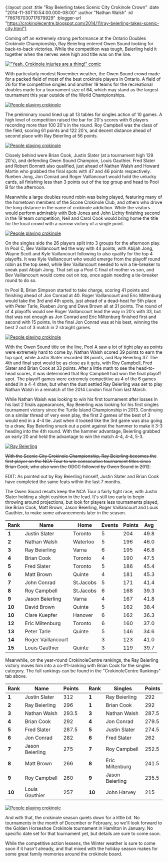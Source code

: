 {:layout :post
 :title "Ray Beierling takes Scenic City Crokinole Crown"
 :date "2014-11-30T10:54:00.000-08:00"
 :author "Nathan Walsh"
 :id "766767030717679929"
 :blogger-url "https://crokinolecentre.blogspot.com/2014/11/ray-beierling-takes-scenic-city.html"}

Coming off an extremely strong performance at the Ontario Doubles Crokinole Championship, Ray Beierling entered Owen Sound looking for back-to-back victories. While the competition was tough, Beierling held it together when the nerves were high and title was on the line.

[!["Yeah, Crokinole injuries are a thing!" comic](/images/2014-11-30-ray-beierling-takes-scenic-city/B3Yo0wIIgAA2tk5.jpg)](/images/2014-11-30-ray-beierling-takes-scenic-city/B3Yo0wIIgAA2tk5.jpg)

With particularly modest November weather, the Owen Sound crowd made for a packed field of most of the best crokinole players in Ontario. A field of 26 for the competitive singles and another 19 teams for the recreational doubles made for a tournament size of 64, which may stand as the largest tournament this year outside of the World Championships.

[![People playing crokinole](/images/2014-11-30-ray-beierling-takes-scenic-city/IMG_3277.jpg)](/images/2014-11-30-ray-beierling-takes-scenic-city/IMG_3277.jpg)

The preliminary round lined up all 13 tables for singles action of 10 games. A high level of competition raised the bar for 20's scores with 6 players recording more than 100 20's in the round. Roy Campbell was the class of the field, scoring 61 points and 122 20's, and decent distance ahead of second place with Ray Beierling at 56 points. 

[![People playing crokinole](/images/2014-11-30-ray-beierling-takes-scenic-city/IMG_3295.jpg)](/images/2014-11-30-ray-beierling-takes-scenic-city/IMG_3295.jpg)

Closely behind were Brian Cook, Justin Slater (at a tournament high 129 20's), and defending Owen Sound Champion, Louis Gauthier. Fred Slater and Robert Bonnett also qualified, just ahead of Nathan Walsh and Howard Martin who grabbed the final spots with 47 and 46 points respectively. Rueben Jong, Jon Conrad and Roger Vaillancourt would hold the unlucky cards, all finishing less than 3 points out of the top group and head to Pool B for the afternoon.

Meanwhile a large doubles round robin was being played, featuring many of the hometown members of the Scone Crokinole Club, and others who drove the long distance in the name of crokinole addiction. While the visitors would perform admirably with Bob Jones and John Lichty finishing second in the 19 team competition, Neil and Carol Cook would bring home the title for the local crowd with a narrow victory of a single point.

[![People playing crokinole](/images/2014-11-30-ray-beierling-takes-scenic-city/IMG_3294.jpg)](/images/2014-11-30-ray-beierling-takes-scenic-city/IMG_3294.jpg)

On the singles side the 26 players split into 3 groups for the afternoon play. In Pool C, Bev Vaillancourt led the way with 44 points, with Abijah Jong, Wayne Scott and Kyle Vaillancourt following to also qualify for the top 4 playoffs. It was Kyle Vaillancourt who would emerge from the playoff round robin as the top seed, while Bev Vaillancourt needed to win a tie-breaker to sneak past Abijah Jong. That set up a Pool C final of mother vs son, and Bev Vaillancourt would come out on top, once again needing a tie-breaker round to do so.

In Pool B, Brian Simpson started to take charge, scoring 41 points and finishing ahead of Jon Conrad at 40. Roger Vaillancourt and Eric Miltenburg would take the 3rd and 4th spots, just ahead of a dead-heat for 5th place with Peter Tarle, Rueben Jong and Dave Brown all at 31 points. The round of of 4 playoffs would see Roger Vaillancourt lead the way in 20's with 33, but that was not enough as Jon Conrad and Eric Miltenburg finished first and second with 15 points. In the final Jon Conrad was at his best, winning the best 2 out of 3 match in 2 straight games.

[![People playing crokinole](/images/2014-11-30-ray-beierling-takes-scenic-city/IMG_3292.jpg)](/images/2014-11-30-ray-beierling-takes-scenic-city/IMG_3292.jpg)

With the Owen Sound title on the line, Pool A saw a lot of tight play as points were extremely hard to come by. Nathan Walsh scored 39 points to earn the top spot, while Justin Slater recorded 38 points, and Ray Beierling 37. The 4th and final spot would be as close as it gets, with Roy Campbell, Fred Slater and Brian Cook at 33 points. After a little math to see the head-to-head scores, it was determined that Roy Campbell had won the final playoff spot. The playoff games were extremely competitive as 4 of the 6 games ended in a 4-4 draw, but when the dust settled Ray Beierling was set to play Nathan Walsh in a rematch of the 2014 London final from last March.

While Nathan Walsh was looking to win his first tournament after losses in his last 2 finals appearances, Ray Beierling was looking for his first singles tournament victory since the Turtle Island Championship in 2013. Continuing on a similar thread of very even play, the first 2 games of the best of 3 would end in a 4-4 tie. Just when it looked like the 3rd game was also going to a draw, Ray Beierling snuck out a point against the hammer to make it 3-3 heading into the 4th round. With the hammer advantage, Beierling grabbed an early 20 and held the advantage to win the match 4-4, 4-4, 5-3.

[![Ray Beierling ](/images/2014-11-30-ray-beierling-takes-scenic-city/IMG_3303.jpg)](/images/2014-11-30-ray-beierling-takes-scenic-city/IMG_3303.jpg)

<del>With the Scenic City Crokinole Championship, Ray Beierling becomes the first player on the NCA Tour to win consecutive tournament titles since Brian Cook, who also won the ODCC followed by Owen Sound in 2012.</del>

EDIT: As pointed out by Ray Beierling himself, Justin Slater and Brian Cook have completed the same feats within the last 7 months.

The Owen Sound results keep the NCA Tour a fairly tight race, with Justin Slater holding a slight cushion in the lead. It's still too early to  begin throwing around projections, but look for players less tournaments played, like Brian Cook, Matt Brown, Jason Beierling, Roger Vaillancourt and Louis Gauthier, to make some advancements later in the season.

<table>
	<thead>
		<tr>
			<th>Rank</th>
			<th>Name</th>
			<th>Home</th>
			<th>Events</th>
			<th>Points</th>
			<th>Avg</th>
		</tr>
	</thead>
	<tbody>
		<tr>
			<td><strong>1</strong></td>
			<td>Justin Slater</td>
			<td>Toronto</td>
			<td>5</td>
			<td>204</td>
			<td>49.8</td>
		</tr>
		<tr>
			<td><strong>2</strong></td>
			<td>Nathan Walsh</td>
			<td>Waterloo</td>
			<td>5</td>
			<td>196</td>
			<td>46.0</td>
		</tr>
		<tr>
			<td><strong>3</strong></td>
			<td>Ray Beierling</td>
			<td>Varna</td>
			<td>6</td>
			<td>195</td>
			<td>46.8</td>
		</tr>
		<tr>
			<td><strong>4</strong></td>
			<td>Brian Cook</td>
			<td>Toronto</td>
			<td>4</td>
			<td>190</td>
			<td>47.5</td>
		</tr>
		<tr>
			<td><strong>5</strong></td>
			<td>Fred Slater</td>
			<td>Toronto</td>
			<td>5</td>
			<td>186</td>
			<td>45.4</td>
		</tr>
		<tr>
			<td><strong>6</strong></td>
			<td>Matt Brown</td>
			<td>Quinte</td>
			<td>4</td>
			<td>181</td>
			<td>45.3</td>
		</tr>
		<tr>
			<td><strong>7</strong></td>
			<td>John Conrad</td>
			<td>St.Jacobs</td>
			<td>5</td>
			<td>171</td>
			<td>41.4</td>
		</tr>
		<tr>
			<td><strong>8</strong></td>
			<td>Roy Campbell</td>
			<td>St.Jacobs</td>
			<td>6</td>
			<td>168</td>
			<td>39.3</td>
		</tr>
		<tr>
			<td><strong>9</strong></td>
			<td>Jason Beierling</td>
			<td>Varna</td>
			<td>4</td>
			<td>167</td>
			<td>41.8</td>
		</tr>
		<tr>
			<td><strong>10</strong></td>
			<td>David Brown</td>
			<td>Quinte</td>
			<td>5</td>
			<td>162</td>
			<td>38.4</td>
		</tr>
		<tr>
			<td><strong>10</strong></td>
			<td>Clare Kuepfer</td>
			<td>Hanover</td>
			<td>6</td>
			<td>162</td>
			<td>36.3</td>
		</tr>
		<tr>
			<td><strong>12</strong></td>
			<td>Eric Miltenburg</td>
			<td>Toronto</td>
			<td>6</td>
			<td>160</td>
			<td>37.0</td>
		</tr>
		<tr>
			<td><strong>13</strong></td>
			<td>Peter Tarle</td>
			<td>Quinte</td>
			<td>5</td>
			<td>146</td>
			<td>34.6</td>
		</tr>
		<tr>
			<td><strong>14</strong></td>
			<td>Roger Vaillancourt</td>
			<td></td>
			<td>3</td>
			<td>123</td>
			<td>41.0</td>
		</tr>
		<tr>
			<td><strong>15</strong></td>
			<td>Louis Gauthier</td>
			<td>Quinte</td>
			<td>3</td>
			<td>119</td>
			<td>39.7</td>
		</tr>
	</tbody>
</table>

Meanwhile, on the year-round CrokinoleCentre rankings, the Ray Beierling victory moves him into a co-#1-ranking with Brian Cook for the singles category. The full rankings can be found in the "CrokinoleCentre Rankings" tab above.

<table>
	<thead>
		<tr>
			<th>Rank</th>
			<th>Name</th>
			<th>Points</th>
			<th></th>
			<th>Rank</th>
			<th>Singles</th>
			<th>Points</th>
		</tr>
	</thead>
	<tbody>
		<tr>
			<td><strong>1</strong></td>
			<td>Justin Slater</td>
			<td>312</td>
			<td></td>
			<td><strong>1</strong></td>
			<td>Ray Beierling</td>
			<td>292</td>
		</tr>
		<tr>
			<td><strong>2</strong></td>
			<td>Ray Beierling</td>
			<td>296</td>
			<td></td>
			<td><strong>1</strong></td>
			<td>Brian Cook</td>
			<td>292</td>
		</tr>
		<tr>
			<td><strong>3</strong></td>
			<td>Nathan Walsh</td>
			<td>293.5</td>
			<td></td>
			<td><strong>3</strong></td>
			<td>Nathan Walsh</td>
			<td>287.5</td>
		</tr>
		<tr>
			<td><strong>4</strong></td>
			<td>Brian Cook</td>
			<td>292</td>
			<td></td>
			<td><strong>4</strong></td>
			<td>Jon Conrad</td>
			<td>279.5</td>
		</tr>
		<tr>
			<td><strong>5</strong></td>
			<td>Fred Slater</td>
			<td>287.5</td>
			<td></td>
			<td><strong>5</strong></td>
			<td>Justin Slater</td>
			<td>274.5</td>
		</tr>
		<tr>
			<td><strong>6</strong></td>
			<td>Jon Conrad</td>
			<td>282</td>
			<td></td>
			<td><strong>6</strong></td>
			<td>Fred Slater</td>
			<td>262</td>
		</tr>
		<tr>
			<td><strong>7</strong></td>
			<td>Jason Beierling</td>
			<td>275</td>
			<td></td>
			<td><strong>7</strong></td>
			<td>Roy Campbell</td>
			<td>252.5</td>
		</tr>
		<tr>
			<td><strong>8</strong></td>
			<td>Matt Brown</td>
			<td>266</td>
			<td></td>
			<td><strong>8</strong></td>
			<td>Eric Miltenburg</td>
			<td>241.5</td>
		</tr>
		<tr>
			<td><strong>9</strong></td>
			<td>Roy Campbell</td>
			<td>260</td>
			<td></td>
			<td><strong>9</strong></td>
			<td>Jason Beierling</td>
			<td>235.5</td>
		</tr>
		<tr>
			<td><strong>10</strong></td>
			<td>Louis Gauthier</td>
			<td>257</td>
			<td></td>
			<td><strong>10</strong></td>
			<td>John Harvey</td>
			<td>215</td>
		</tr>
	</tbody>
</table>

[![People playing crokinole](/images/2014-11-30-ray-beierling-takes-scenic-city/IMG_3279.jpg)](/images/2014-11-30-ray-beierling-takes-scenic-city/IMG_3279.jpg)

And with that, the crokinole season quiets down for a little bit. No tournaments in the month of December or February, so we'll look forward to the Golden Horseshoe Crokinole tournament in Hamilton in January. No specific date set for that tournament yet, but details are sure to come soon.

While the competitive action lessens, the Winter weather is sure to come soon if it hasn't already, and that mixed with the holiday season makes for some great family memories around the crokinole board.
